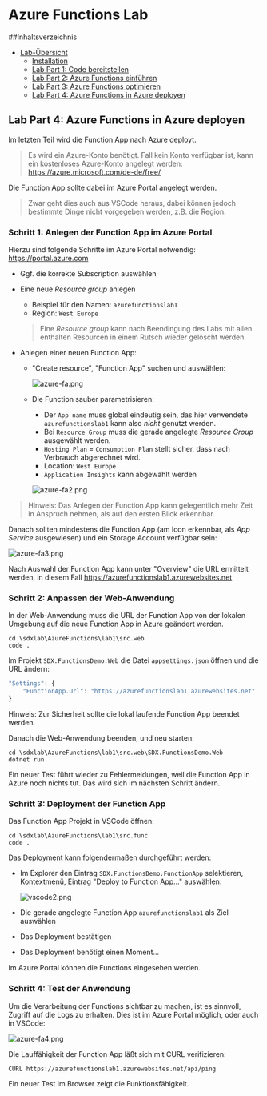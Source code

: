 # Azure Functions Lab 

##Inhaltsverzeichnis
* [Lab-Übersicht](lab1.md)
	* [Installation](lab1-installation.md)
	* [Lab Part 1: Code bereitstellen](lab1-part1.md)
	* [Lab Part 2: Azure Functions einführen](lab1-part2.md)
	* [Lab Part 3: Azure Functions optimieren](lab1-part3.md)
	* [Lab Part 4: Azure Functions in Azure deployen](lab1-part4.md)



## Lab Part 4: Azure Functions in Azure deployen

Im letzten Teil wird die Function App nach Azure deployt.

>Es wird ein Azure-Konto benötigt. Fall kein Konto verfügbar ist, kann ein kostenloses Azure-Konto angelegt werden: https://azure.microsoft.com/de-de/free/

Die Function App sollte dabei im Azure Portal angelegt werden. 

>Zwar geht dies auch aus VSCode heraus, dabei können jedoch bestimmte Dinge nicht vorgegeben werden, z.B. die Region.



### Schritt 1: Anlegen der Function App im Azure Portal

Hierzu sind folgende Schritte im Azure Portal notwendig: https://portal.azure.com

* Ggf. die korrekte Subscription auswählen

* Eine neue *Resource group* anlegen
	* Beispiel für den Namen: `azurefunctionslab1`
	* Region: `West Europe` 

	>Eine *Resource group* kann nach Beendingung des Labs mit allen enthalten Resourcen in einem Rutsch wieder gelöscht werden. 

* Anlegen einer neuen Function App:
	* "Create resource", "Function App" suchen und auswählen:

		![azure-fa.png](images/azure-fa.png)

	* Die Function sauber parametrisieren:  
		* Der `App name` muss global eindeutig sein, das hier verwendete `azurefunctionslab1` kann also *nicht* genutzt werden.
		* Bei `Resource Group` muss die gerade angelegte *Resource Group* ausgewählt werden.
		* `Hosting Plan` = `Consumption Plan` stellt sicher, dass nach Verbrauch abgerechnet wird.
		* Location: `West Europe` 
		* `Application Insights` kann abgewählt werden 
		
		![azure-fa2.png](images/azure-fa2.png)
	 
>Hinweis: Das Anlegen der Function App kann gelegentlich mehr Zeit in Anspruch nehmen, als auf den ersten Blick erkennbar. 

Danach sollten mindestens die Function App (am Icon erkennbar, als *App Service* ausgewiesen) und ein Storage Account verfügbar sein:

![azure-fa3.png](images/azure-fa3.png)

Nach Auswahl der Function App kann unter "Overview" die URL ermittelt werden, in diesem Fall https://azurefunctionslab1.azurewebsites.net 



### Schritt 2: Anpassen der Web-Anwendung

In der Web-Anwendung muss die URL der Function App von der lokalen Umgebung auf die neue Function App in Azure geändert werden.

	cd \sdxlab\AzureFunctions\lab1\src.web
	code .

Im Projekt `SDX.FunctionsDemo.Web` die Datei `appsettings.json` öffnen und die URL ändern:

```JavaScript
"Settings": {
    "FunctionApp.Url": "https://azurefunctionslab1.azurewebsites.net"
}
```

Hinweis: Zur Sicherheit sollte die lokal laufende Function App beendet werden. 


Danach die Web-Anwendung beenden, und neu starten:

	cd \sdxlab\AzureFunctions\lab1\src.web\SDX.FunctionsDemo.Web
	dotnet run
 
Ein neuer Test führt wieder zu Fehlermeldungen, weil die Function App in Azure noch nichts tut. Das wird sich im nächsten Schritt ändern.



### Schritt 3: Deployment der Function App

Das Function App Projekt in VSCode öffnen:

	cd \sdxlab\AzureFunctions\lab1\src.func
	code .

Das Deployment kann folgendermaßen durchgeführt werden:

* Im Explorer den Eintrag `SDX.FunctionsDemo.FunctionApp` selektieren, Kontextmenü, Eintrag "Deploy to Function App..." auswählen:

	![vscode2.png](images/vscode2.png)
* Die gerade angelegte Function App `azurefunctionslab1` als Ziel auswählen  
* Das Deployment bestätigen
* Das Deployment benötigt einen Moment...

Im Azure Portal können die Functions eingesehen werden. 



### Schritt 4: Test der Anwendung

Um die Verarbeitung der Functions sichtbar zu machen, ist es sinnvoll, Zugriff auf die Logs zu erhalten. Dies ist im Azure Portal möglich, oder auch in VSCode:

![azure-fa4.png](images/azure-fa4.png)

Die Lauffähigkeit der Function App läßt sich mit CURL verifizieren:

	CURL https://azurefunctionslab1.azurewebsites.net/api/ping

Ein neuer Test im Browser zeigt die Funktionsfähigkeit. 
